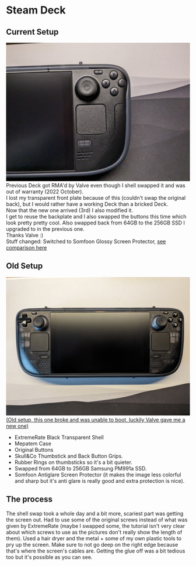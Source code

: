 # Steam Deck

## Current Setup
![New Modded Steam Deck](../images/Steam_Deck/PXL_20240204_171112056.jpg)
Previous Deck got RMA'd by Valve even though I shell swapped it and was out of warranty (2022 October).  
I lost my transparent front plate because of this (couldn't swap the original back), but I would rather have a working Deck than a bricked Deck.  
Now that the new one arrived (3rd) I also modified it.  
I get to reuse the backplate and I also swapped the buttons this time which look pretty pretty cool. Also swapped back from 64GB to the 256GB SSD I upgraded to in the previous one.  
Thanks Valve :)  
Stuff changed: Switched to Somfoon Glossy Screen Protector, [see comparison here](https://www.reddit.com/r/SteamDeck_2/comments/1bbhsdg/antiglare_glossy_screen_protectors_comparison/)

## Old Setup
![Old Modded Steam Deck](../images/Steam_Deck/PXL_20231224_115010532.jpg)
[(Old setup, this one broke and was unable to boot, luckily Valve gave me a new one)](https://www.reddit.com/r/SteamDeck/comments/19aklxn/cant_get_my_deck_to_boot_or_display_anything/)
- ExtremeRate Black Transparent Shell 
- Mepatem Case 
- Original Buttons
- Skull&Co Thumbstick and Back Button Grips. 
- Rubber Rings on thumbsticks so it's a bit quieter. 
- Swapped from 64GB to 256GB Samsung PM991a SSD. 
- Somfoon Antiglare Screen Protector (it makes the image less colorful and sharp but it's anti glare is really good and extra protection is nice).

## The process

The shell swap took a whole day and a bit more, scariest part was getting the screen out. Had to use some of the original screws instead of what was given by ExtremeRate (maybe I swapped some, the tutorial isn't very clear about which screws to use as the pictures don't really show the length of them). Used a hair dryer and the metal + some of my own plastic tools to pry up the screen. Make sure to not go deep on the right edge because that's where the screen's cables are. Getting the glue off was a bit tedious too but it's possible as you can see.